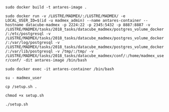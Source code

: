 `sudo docker build -t antares-image .`

`sudo docker run -v /LUSTRE/MADMEX/:/LUSTRE/MADMEX/ -e LOCAL_USER_ID=$(id -u madmex_admin) --name antares-container --hostname datacube-madmex -p 2224:22 -p 2345:5432 -p 8887:8887 -v /LUSTRE/MADMEX/tasks/2018_tasks/datacube_madmex/postgres_volume_docker/:/etc/postgresql -v /LUSTRE/MADMEX/tasks/2018_tasks/datacube_madmex/postgres_volume_docker/:/var/log/postgresql -v /LUSTRE/MADMEX/tasks/2018_tasks/datacube_madmex/postgres_volume_docker/:/var/lib/postgresql -v /tmp/:/tmp/ -v /LUSTRE/MADMEX/tasks/2018_tasks/datacube_madmex/conf/:/home/madmex_user/conf/ -dit antares-image /bin/bash`

`sudo docker exec -it antares-container /bin/bash`

`su - madmex_user`

`cp /setup.sh .`

`chmod +x setup.sh`

`./setup.sh`

